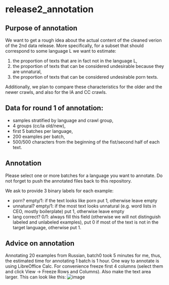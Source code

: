 # release2_annotation
## Purpose of annotation
We want to get a rough idea about the actual content of the cleaned verion of the 2nd data release. More specifically, for a subset that should correspond to some language L we want to estimate:
1) the proportion of texts that are in fact not in the language L,
2) the proportion of texts that can be considered undesirable because they are unnatural,
3) the proportion of texts that can be considered undesirable porn texts.

Additionally, we plan to compare these characteristics for the older and the newer crawls, and also for the IA and CC crawls.

## Data for round 1 of annotation: 
* samples stratified by language and crawl group,
*  4 groups (cc/ia old/new),
*  first 5 batches per language,
*  200 examples per batch,
*  500/500 characters from the beginning of the fist/second half of each text.

## Annotation
Please select one or more batches for a language you want to annotate. Do not forget to push the annotated files back to this repository.

We ask to provide 3 binary labels for each example:
* porn? empty/1: if the text looks like porn put 1, otherwise leave empty
* unnatural? empty/1: if the most text looks unnatural (e.g. word lists in CEO, mostly boilerplate) put 1, otherwise leave empty
* lang correct? 0/1: always fill this field (otherwise we will not distinguish labeled and unlabeled examples), put 0 if most of the text is not in the target language, otherwise put 1.

## Advice on annotation
Annotating 20 examples from Russian, batch0 took 5 minutes for me, thus, the estimated time for annotating 1 batch is 1 hour.
One way to annotate is using LibreOffice Calc. For convenience freeze first 4 columns (select them and click View -> Freeze Rows and Columns). Also make the text area larger. This can look like this:
![image](https://github.com/user-attachments/assets/0a89750c-7b8b-47c3-9beb-584431d27162)

